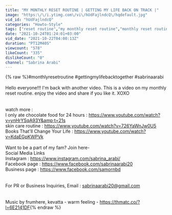 ```yaml
---
title: "MY MONTHLY RESET ROUTINE | GETTING MY LIFE BACK ON TRACK |"
image: "https:\/\/i.ytimg.com\/vi\/hUdFajlndcQ\/hqdefault.jpg"
vid_id: "hUdFajlndcQ"
categories: "Howto-Style"
tags: ["reset routine","my monthly reset routine","monthly reset routine"]
date: "2021-10-24T01:24:01+03:00"
vid_date: "2021-10-22T04:00:13Z"
duration: "PT12M40S"
viewcount: "578"
likeCount: "335"
dislikeCount: "0"
channel: "Sabrina Arabi"
---
```

{% raw %}#monthlyresetroutine #gettingmylifebacktogether #sabrinaarabi <br /><br />Hello everyone!!! I'm back with another video. This is a video on my monthly reset routine. enjoy the video and share if you like it. XOXO<br /><br /><br />watch more :<br />I only ate chocolate food for 24 hours : <a rel="nofollow" target="blank" href="https://www.youtube.com/watch?v=ynHrYSqA93Y&amp;t=21s">https://www.youtube.com/watch?v=ynHrYSqA93Y&amp;t=21s</a><br />skin care routine : <a rel="nofollow" target="blank" href="https://www.youtube.com/watch?v=726YaWnJw0U5">https://www.youtube.com/watch?v=726YaWnJw0U5</a> <br />Books That'll Change Your Life : <a rel="nofollow" target="blank" href="https://www.youtube.com/watch?v=KdaEGpKWPVk">https://www.youtube.com/watch?v=KdaEGpKWPVk</a><br /><br />Want to be a part of my fam? Join here- <br />Social Media Links <br />Instagram : <a rel="nofollow" target="blank" href="https://www.instagram.com/sabrina_arabi/">https://www.instagram.com/sabrina_arabi/</a> <br />Facebook page : <a rel="nofollow" target="blank" href="https://www.facebook.com/sabrinaarabi20">https://www.facebook.com/sabrinaarabi20</a> <br />Business page : <a rel="nofollow" target="blank" href="https://www.facebook.com/samornbd">https://www.facebook.com/samornbd</a> <br /><br /><br />For PR or Business Inquiries, Email : sabrinaarabi20@gmail.com<br /><br /><br />Music by frumhere, kevatta - warm feeling - <a rel="nofollow" target="blank" href="https://thmatc.co/?l=6E2141DF">https://thmatc.co/?l=6E2141DF</a>{% endraw %}
